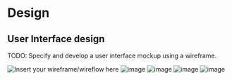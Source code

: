 # Design

## User Interface design
TODO: Specify and develop a user interface mockup using a wireframe.

![Insert your wireframe/wireflow here](![image](https://github.com/y2-aidid/Electric-Vehicle-Charging-Points/assets/148769173/0956203a-1e11-4935-b290-72896f11c978)
)
![image](https://github.com/y2-aidid/Electric-Vehicle-Charging-Points/assets/148769173/2b06375d-1435-417e-9ad0-d92a80da87e3)
![image](https://github.com/y2-aidid/Electric-Vehicle-Charging-Points/assets/148769173/bcd5c3e7-520f-44f1-ad3d-6e4de067f723)
![image](https://github.com/y2-aidid/Electric-Vehicle-Charging-Points/assets/148769173/fbba2733-1375-412d-ae9d-ad1fd59e72f8)
![image](https://github.com/y2-aidid/Electric-Vehicle-Charging-Points/assets/148769173/b91f6473-5b2d-49e9-bd24-4e5531449850)


